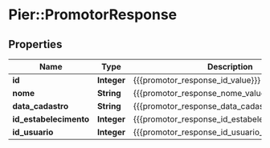 # Pier::PromotorResponse

## Properties
Name | Type | Description | Notes
------------ | ------------- | ------------- | -------------
**id** | **Integer** | {{{promotor_response_id_value}}} | [optional] 
**nome** | **String** | {{{promotor_response_nome_value}}} | [optional] 
**data_cadastro** | **String** | {{{promotor_response_data_cadastro_value}}} | [optional] 
**id_estabelecimento** | **Integer** | {{{promotor_response_id_estabelecimento_value}}} | [optional] 
**id_usuario** | **Integer** | {{{promotor_response_id_usuario_value}}} | [optional] 



